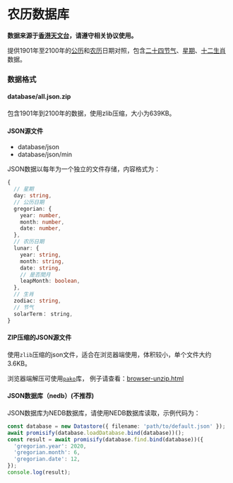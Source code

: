 农历数据库
====

**数据来源于[香港天文台]，请遵守相关协议使用。**

提供1901年至2100年的[公历]和[农历]日期对照，包含[二十四节气]、[星期]、[十二生肖]数据。

### 数据格式

#### database/all.json.zip

包含1901年到2100年的数据，使用zlib压缩，大小为639KB。

#### JSON源文件

- database/json
- database/json/min

JSON数据以每年为一个独立的文件存储，内容格式为：
```typescript
{
  // 星期
  day: string,
  // 公历日期
  gregorian: {
    year: number,
    month: number,
    date: number,
  },
  // 农历日期
  lunar: {
    year: string,
    month: string,
    date: string,
    // 是否閏月
    leapMonth: boolean,
  },
  // 生肖
  zodiac: string,
  // 节气
  solarTerm： string,
}
```

#### ZIP压缩的JSON源文件

使用`zlib`压缩的json文件，适合在浏览器端使用，体积较小，单个文件大约3.6KB。

浏览器端解压可使用[`pako`](https://github.com/nodeca/pako)库，
例子请查看：[browser-unzip.html](./examples/browser-unzip.html)

#### JSON数据库（nedb）(不推荐)

JSON数据库为NEDB数据库，请使用NEDB数据库读取，示例代码为：
```typescript
const database = new Datastore({ filename: 'path/to/default.json' });
await promisify(database.loadDatabase.bind(database))();
const result = await promisify(database.find.bind(database))({
  'gregorian.year': 2020,
  'gregorian.month': 6,
  'gregorian.date': 12,
});
console.log(result);
```


[星期]: https://zh.wikipedia.org/wiki/%E6%98%9F%E6%9C%9F
[公历]: https://zh.wikipedia.org/wiki/%E6%A0%BC%E9%87%8C%E6%9B%86
[农历]: https://zh.wikipedia.org/zh/%E8%BE%B2%E6%9B%86
[十二生肖]: https://zh.wikipedia.org/wiki/%E7%94%9F%E8%82%96
[二十四节气]: https://zh.wikipedia.org/wiki/%E8%8A%82%E6%B0%94
[香港天文台]: https://www.hko.gov.hk/tc/index.html
